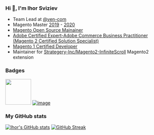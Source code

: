 ### Hi 👋, I'm Ihor Sviziev

- Team Lead at [@ven-com](https://github.com/ven-com)
- Magento Master [2019](https://magento.com/blog/technical/meet-2019-magento-masters-makers) - [2020](https://magento.com/blog/technical/meet-2020-magento-masters-makers)
- [Magento Open Source Mainainer](https://magento.com/magento-contributors?#/community-maintainers)
- [Adobe Certified Expert-Adobe Commerce Business Practitioner (Magento 2 Certified Solution Specialist)](https://www.credly.com/badges/155ed0f2-693f-43ea-848d-5913151e6f0c)
- [Magento 1 Certified Developer](https://u.magento.com/certification/directory/dev/1163933/)
- Maintainer for [Strategery-Inc/Magento2-InfiniteScroll](https://github.com/Strategery-Inc/Magento2-InfiniteScroll) Magento2 extension

### Badges
[<img src="https://user-images.githubusercontent.com/1873745/126448205-5ab1b86d-52cd-4a43-b3cb-101496af9ea9.png" width="80" height="80">](https://www.credly.com/badges/155ed0f2-693f-43ea-848d-5913151e6f0c)
[![image](https://user-images.githubusercontent.com/1873745/126447560-f94746e3-f5aa-4ffd-9006-d261ed8d21c7.png)](https://u.magento.com/certification/directory/dev/1163933/)


### My GitHub stats
[![Ihor's GitHub stats](https://github-readme-stats.vercel.app/api?username=ihor-sviziev)](https://github.com/anuraghazra/github-readme-stats)
[![GitHub Streak](https://github-readme-streak-stats.herokuapp.com?user=ihor-sviziev)](https://git.io/streak-stats)


<!--
**ihor-sviziev/ihor-sviziev** is a ✨ _special_ ✨ repository because its `README.md` (this file) appears on your GitHub profile.

Here are some ideas to get you started:

- 🔭 I’m currently working on ...
- 🌱 I’m currently learning ...
- 👯 I’m looking to collaborate on ...
- 🤔 I’m looking for help with ...
- 💬 Ask me about ...
- 📫 How to reach me: ...
- 😄 Pronouns: ...
- ⚡ Fun fact: ...
-->
